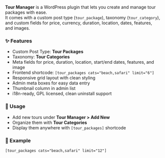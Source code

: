 **Tour Manager** is a WordPress plugin that lets you create and manage tour packages with ease.  
It comes with a custom post type (`tour_package`), taxonomy (`tour_category`), and custom fields for price, currency, duration, location, dates, features, and images.  

### ✨ Features
- Custom Post Type: **Tour Packages**
- Taxonomy: **Tour Categories**
- Meta fields for price, duration, location, start/end dates, features, and image
- Frontend shortcode: `[tour_packages cats="beach,safari" limit="6"]`
- Responsive grid layout with clean styling
- Admin meta boxes for easy data entry
- Thumbnail column in admin list
- i18n-ready, GPL licensed, clean uninstall support

### 🚀 Usage
- Add new tours under **Tour Manager > Add New**  
- Organize them with **Tour Categories**  
- Display them anywhere with `[tour_packages]` shortcode  

### 🔗 Example
```html
[tour_packages cats="beach,safari" limit="12"]
